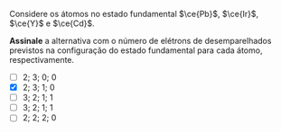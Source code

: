 Considere os átomos no estado fundamental $\ce{Pb}$, $\ce{Ir}$, $\ce{Y}$ e $\ce{Cd}$.

**Assinale** a alternativa com o número de elétrons de desemparelhados previstos na configuração do estado fundamental para cada átomo, respectivamente.

- [ ] 2; 3; 0; 0
- [x] 2; 3; 1; 0
- [ ] 3; 2; 1; 1
- [ ] 3; 2; 1; 1
- [ ] 2; 2; 2; 0
